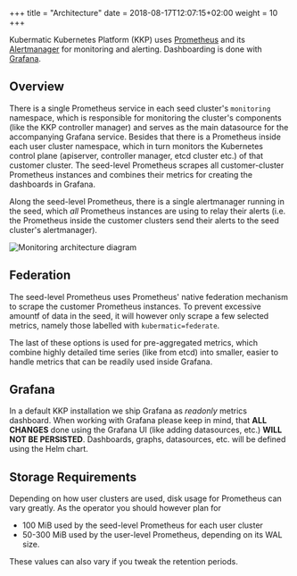 +++
title = "Architecture"
date = 2018-08-17T12:07:15+02:00
weight = 10
+++

Kubermatic Kubernetes Platform (KKP) uses [Prometheus](https://prometheus.io) and its [Alertmanager](https://prometheus.io/docs/alerting/alertmanager/) for monitoring and alerting. Dashboarding is done with [Grafana](https://grafana.com).

## Overview

There is a single Prometheus service in each seed cluster's `monitoring` namespace, which is responsible for monitoring the cluster's components (like the KKP controller manager) and serves as the main datasource for the accompanying Grafana service. Besides that there is a Prometheus inside each user cluster namespace, which in turn monitors the Kubernetes control plane (apiserver, controller manager, etcd cluster etc.) of that customer cluster. The seed-level Prometheus scrapes all customer-cluster Prometheus instances and combines their metrics for creating the dashboards in Grafana.

Along the seed-level Prometheus, there is a single alertmanager running in the seed, which *all* Prometheus instances are using to relay their alerts (i.e. the Prometheus inside the customer clusters send their alerts to the seed cluster's alertmanager).

![Monitoring architecture diagram](/img/kubermatic/v2.13/monitoring/architecture/architecture.png)

## Federation

The seed-level Prometheus uses Prometheus' native federation mechanism to scrape the customer Prometheus instances. To prevent excessive amountf of data in the seed, it will however only scrape a few selected metrics, namely those labelled with `kubermatic=federate`.

The last of these options is used for pre-aggregated metrics, which combine highly detailed time series (like from etcd) into smaller, easier to handle metrics that can be readily used inside Grafana.

## Grafana

In a default KKP installation we ship Grafana as *readonly* metrics dashboard.
When working with Grafana please keep in mind, that **ALL CHANGES** done using the Grafana UI (like adding datasources, etc.) **WILL NOT BE PERSISTED**. Dashboards, graphs, datasources, etc. will be defined using the Helm chart.

## Storage Requirements

Depending on how user clusters are used, disk usage for Prometheus can vary greatly. As the operator you should however plan for

* 100 MiB used by the seed-level Prometheus for each user cluster
* 50-300 MiB used by the user-level Prometheus, depending on its WAL size.

These values can also vary if you tweak the retention periods.
